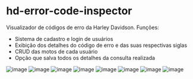 # hd-error-code-inspector
Visualizador de códigos de erro da Harley Davidson. Funções:
- Sistema de cadastro e login de usuários
- Exibição dos detalhes do código de erro e das suas respectivas siglas
- CRUD das motos de cada usuário
- Opção que salva todos os detalhes da consulta realizada

![image](https://user-images.githubusercontent.com/98183878/197887342-7d36c362-a6b1-4ec5-913b-8df2ab7a708d.png)
![image](https://user-images.githubusercontent.com/98183878/197887383-5b8069a6-b326-40b0-8d21-72313658846f.png)
![image](https://user-images.githubusercontent.com/98183878/197887463-50bbad88-ee70-4201-a942-a94e591051e0.png)
![image](https://user-images.githubusercontent.com/98183878/197887495-d17ebc3b-f36a-4825-bf4d-088b8853a997.png)
![image](https://user-images.githubusercontent.com/98183878/197887544-c1a56321-eb48-4978-a52c-ea3ac3d5f3d4.png)
![image](https://user-images.githubusercontent.com/98183878/197887609-5b5a92de-184f-47f6-b4d5-cfa684a17106.png)
![image](https://user-images.githubusercontent.com/98183878/197887661-603b1efe-13ec-48ca-ae61-835b5bd1432a.png)
![image](https://user-images.githubusercontent.com/98183878/197887727-ebca8f1b-bc8d-4491-bc4f-a9cec5d1eb8e.png)

